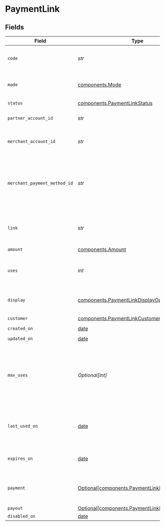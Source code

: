 # PaymentLink


## Fields

| Field                                                                                                             | Type                                                                                                              | Required                                                                                                          | Description                                                                                                       | Example                                                                                                           |
| ----------------------------------------------------------------------------------------------------------------- | ----------------------------------------------------------------------------------------------------------------- | ----------------------------------------------------------------------------------------------------------------- | ----------------------------------------------------------------------------------------------------------------- | ----------------------------------------------------------------------------------------------------------------- |
| `code`                                                                                                            | *str*                                                                                                             | :heavy_check_mark:                                                                                                | Unique code identifying this payment link.                                                                        | uc7ZYKrMhi                                                                                                        |
| `mode`                                                                                                            | [components.Mode](../../models/components/mode.md)                                                                | :heavy_check_mark:                                                                                                | The operating mode for an account.                                                                                | production                                                                                                        |
| `status`                                                                                                          | [components.PaymentLinkStatus](../../models/components/paymentlinkstatus.md)                                      | :heavy_check_mark:                                                                                                | N/A                                                                                                               |                                                                                                                   |
| `partner_account_id`                                                                                              | *str*                                                                                                             | :heavy_check_mark:                                                                                                | The partner's Moov account ID.                                                                                    |                                                                                                                   |
| `merchant_account_id`                                                                                             | *str*                                                                                                             | :heavy_check_mark:                                                                                                | The merchant's Moov account ID.                                                                                   |                                                                                                                   |
| `merchant_payment_method_id`                                                                                      | *str*                                                                                                             | :heavy_check_mark:                                                                                                | The merchant's preferred payment method ID. Must be a wallet payment method.                                      |                                                                                                                   |
| `link`                                                                                                            | *str*                                                                                                             | :heavy_check_mark:                                                                                                | Link to the payment landing page for this payment link.                                                           |                                                                                                                   |
| `amount`                                                                                                          | [components.Amount](../../models/components/amount.md)                                                            | :heavy_check_mark:                                                                                                | N/A                                                                                                               |                                                                                                                   |
| `uses`                                                                                                            | *int*                                                                                                             | :heavy_check_mark:                                                                                                | The number of times this payment link has been used.                                                              |                                                                                                                   |
| `display`                                                                                                         | [components.PaymentLinkDisplayOptions](../../models/components/paymentlinkdisplayoptions.md)                      | :heavy_check_mark:                                                                                                | Customizable display options for a payment link.                                                                  |                                                                                                                   |
| `customer`                                                                                                        | [components.PaymentLinkCustomerOptions](../../models/components/paymentlinkcustomeroptions.md)                    | :heavy_check_mark:                                                                                                | N/A                                                                                                               |                                                                                                                   |
| `created_on`                                                                                                      | [date](https://docs.python.org/3/library/datetime.html#date-objects)                                              | :heavy_check_mark:                                                                                                | N/A                                                                                                               |                                                                                                                   |
| `updated_on`                                                                                                      | [date](https://docs.python.org/3/library/datetime.html#date-objects)                                              | :heavy_check_mark:                                                                                                | N/A                                                                                                               |                                                                                                                   |
| `max_uses`                                                                                                        | *Optional[int]*                                                                                                   | :heavy_minus_sign:                                                                                                | An optional limit on the number of times this payment link can be used. <br/><br/>**For payouts, `maxUses` is always 1.** |                                                                                                                   |
| `last_used_on`                                                                                                    | [date](https://docs.python.org/3/library/datetime.html#date-objects)                                              | :heavy_minus_sign:                                                                                                | The timestamp when this payment link was last used.                                                               |                                                                                                                   |
| `expires_on`                                                                                                      | [date](https://docs.python.org/3/library/datetime.html#date-objects)                                              | :heavy_minus_sign:                                                                                                | An optional expiration date for this payment link.                                                                |                                                                                                                   |
| `payment`                                                                                                         | [Optional[components.PaymentLinkPaymentDetails]](../../models/components/paymentlinkpaymentdetails.md)            | :heavy_minus_sign:                                                                                                | Options for payment links used to collect payment.                                                                |                                                                                                                   |
| `payout`                                                                                                          | [Optional[components.PaymentLinkPayoutDetails]](../../models/components/paymentlinkpayoutdetails.md)              | :heavy_minus_sign:                                                                                                | N/A                                                                                                               |                                                                                                                   |
| `disabled_on`                                                                                                     | [date](https://docs.python.org/3/library/datetime.html#date-objects)                                              | :heavy_minus_sign:                                                                                                | N/A                                                                                                               |                                                                                                                   |
